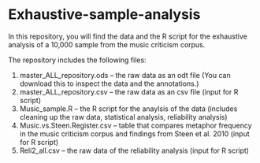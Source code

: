 # Exhaustive-sample-analysis

In this repository, you will find the data and the R script for the exhaustive analysis of a 10,000 sample from the music criticism corpus.

The repository includes the following files:

1. master_ALL_repository.ods – the raw data as an odt file (You can download this to inspect the data and the annotations.)
2. master_ALL_repository.csv – the raw data as an csv file (input for R script)
3. Music_sample.R – the R script for the anaylsis of the data (includes cleaning up the raw data, statistical analysis, reliability analysis)
4. Music.vs.Steen.Register.csv – table that compares metaphor frequency in the music criticism corpus and findings from Steen et al. 2010 (input for R script)
5. Reli2_all.csv – the raw data of the reliability analysis (input for R script)
